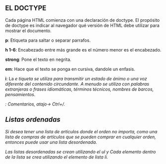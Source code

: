 ## EL DOCTYPE
Cada página HTML comienza con una declaración de doctype. El propósito de doctype es indicar al navegador qué versión de HTML debe utilizar para mostrar el documento.

**p**: Etiqueta para saltar o separar parrafos.<br>

**h 1-6**: Encabezado entre más grande es el número menor es el encabezado.<br>

**strong**: Pone el texto en negrita.<br>

**em**: Hace que el texto se ponga en cursiva, dandole un enfasis.<br>

**i**: La <i>e tiqueta se utiliza para transmitir un estado de ánimo o una voz diferente del contenido circundante. A menudo se utiliza con palabras extranjeras o frases idiomáticas, términos técnicos, nombres de barcos, pensamientos.<br>

**<!-- -->**: Comentarios, atajo-> Ctrl+/.<br>

## Listas ordenadas
Si desea tener una lista de artículos donde el orden no importa, como una lista de compras de artículos que se pueden comprar en cualquier orden, entonces puede usar una lista desordenada.<br>

Las listas desordenadas se crean utilizando el ul y  Cada elemento dentro de la lista se crea utilizando el elemento de lista li. <br>

